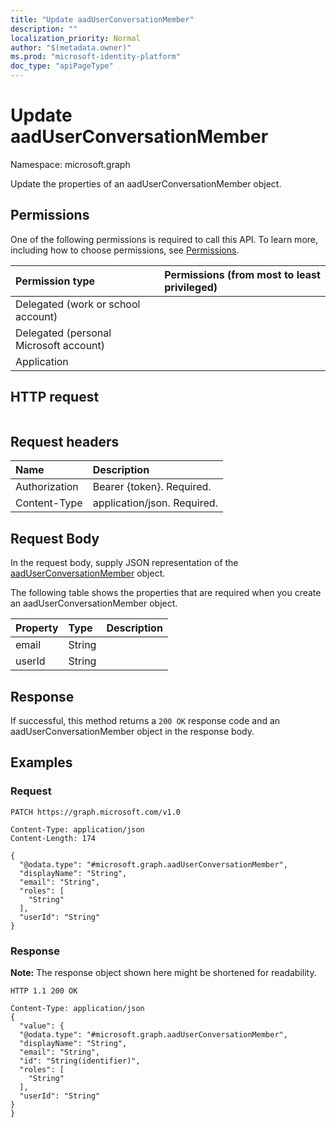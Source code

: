 ```yaml
---
title: "Update aadUserConversationMember"
description: ""
localization_priority: Normal
author: "$(metadata.owner)"
ms.prod: "microsoft-identity-platform"
doc_type: "apiPageType"
---
```


# Update aadUserConversationMember

Namespace: microsoft.graph

Update the properties of an aadUserConversationMember object.

## Permissions

One of the following permissions is required to call this API. To learn more, including how to choose permissions, see [Permissions](/graph/permissions-reference).

| Permission type                        | Permissions (from most to least privileged) |
| :------------------------------------- | :------------------------------------------ |
| Delegated (work or school account)     |                                             |
| Delegated (personal Microsoft account) |                                             |
| Application                            |                                             |

## HTTP request

<!-- {
  "blockType": "ignored"
}
-->

```http

```

## Request headers

| Name          | Description                 |
| :------------ | :-------------------------- |
| Authorization | Bearer {token}. Required.   |
| Content-Type  | application/json. Required. |

## Request Body

In the request body, supply JSON representation of the [aadUserConversationMember](../resources/-aaduserconversationmember.md) object.

<!-- Actions and Functions -->

<!-- CRUD Methods -->

The following table shows the properties that are required when you create an aadUserConversationMember object.

| Property | Type   | Description |
| :------- | :----- | :---------- |
| email    | String |             |
| userId   | String |             |

## Response

If successful, this method returns a `200 OK` response code and an aadUserConversationMember object in the response body.

## Examples

### Request

<!-- {
  "blockType": "request",
  "name": "update_aaduserconversationmember"
}
-->

```http
PATCH https://graph.microsoft.com/v1.0

Content-Type: application/json
Content-Length: 174

{
  "@odata.type": "#microsoft.graph.aadUserConversationMember",
  "displayName": "String",
  "email": "String",
  "roles": [
    "String"
  ],
  "userId": "String"
}

```

### Response

**Note:** The response object shown here might be shortened for readability.

<!-- {
  "blockType": "response",
  "truncated": true,
  "@odata.type": "Microsoft.Teams.GraphSvc.aadUserConversationMember"
}
-->

```http
HTTP 1.1 200 OK

Content-Type: application/json
{
  "value": {
  "@odata.type": "#microsoft.graph.aadUserConversationMember",
  "displayName": "String",
  "email": "String",
  "id": "String(identifier)",
  "roles": [
    "String"
  ],
  "userId": "String"
}
}

```
